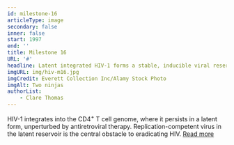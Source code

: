 ```yaml
---
id: milestone-16
articleType: image
secondary: false
inner: false
start: 1997 
end: ''
title: Milestone 16
URL: '#'
headline: Latent integrated HIV-1 forms a stable, inducible viral reservoir
imgURL: img/hiv-m16.jpg
imgCredit: Everett Collection Inc/Alamy Stock Photo
imgAlt: Two ninjas
authorList:
    - Clare Thomas
---
```

HIV-1 integrates into the CD4<sup>+</sup> T cell genome, where it persists in a latent form, unperturbed by antiretroviral therapy. Replication-competent virus in the latent reservoir is the central obstacle to eradicating HIV. <a href="#">Read more</a>